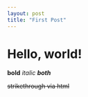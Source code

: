 ```yaml
---
layout: post
title: "First Post"
---
```


# Hello, world!

**bold** *italic* ***both***

<s>strikethrough via html</s>
